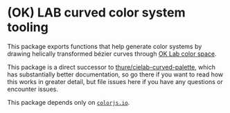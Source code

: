 # (OK) LAB curved color system tooling

This package exports functions that help generate color systems by drawing helically transformed bézier curves through [OK Lab color space](https://bottosson.github.io/posts/oklab/).

This package is a direct successor to [thure/cielab-curved-palette](https://github.com/thure/cielab-curved-palette/), which has substantially better documentation, so go there if you want to read how this works in greater detail, but file issues here if you have any questions or encounter issues.

This package depends only on [`colorjs.io`](https://colorjs.io/).
